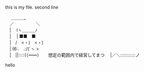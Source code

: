 this is my file.
second line

　 ＿＿＿_  
 　／　　　　　＼  
 　|　 lヽ＿＿＿ﾉ  
 　|　 | ■■　■  
 　|　/　<・)　<・)  
 　| (6:.　.:/(´ヽ >　　  
 　|　||:::::(（━━） 　 想定の範囲内で経営してまつ 
 　|／＼::::::::::::ノ



hello